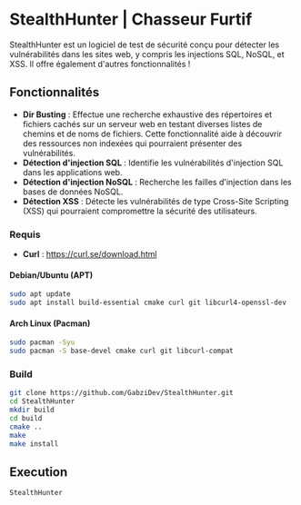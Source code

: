 # StealthHunter | Chasseur Furtif

StealthHunter est un logiciel de test de sécurité conçu pour détecter les vulnérabilités dans les sites web, y compris les injections SQL, NoSQL, et XSS. Il offre également d'autres fonctionnalités !

## Fonctionnalités
- **Dir Busting** : Effectue une recherche exhaustive des répertoires et fichiers cachés sur un serveur web en testant diverses listes de chemins et de noms de fichiers. Cette fonctionnalité aide à découvrir des ressources non indexées qui pourraient présenter des vulnérabilités.
- **Détection d'injection SQL** : Identifie les vulnérabilités d'injection SQL dans les applications web.
- **Détection d'injection NoSQL** : Recherche les failles d'injection dans les bases de données NoSQL.
- **Détection XSS** : Détecte les vulnérabilités de type Cross-Site Scripting (XSS) qui pourraient compromettre la sécurité des utilisateurs.

### Requis
- **Curl** : https://curl.se/download.html

#### Debian/Ubuntu (APT)
```bash
sudo apt update
sudo apt install build-essential cmake curl git libcurl4-openssl-dev
```

#### Arch Linux (Pacman)
```bash
sudo pacman -Syu
sudo pacman -S base-devel cmake curl git libcurl-compat
```

### Build
```bash
git clone https://github.com/GabziDev/StealthHunter.git
cd StealthHunter
mkdir build
cd build
cmake ..
make
make install
```

## Execution
```bash
StealthHunter
```

